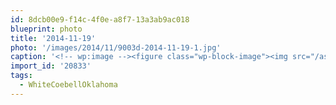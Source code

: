 ```yaml
---
id: 8dcb00e9-f14c-4f0e-a8f7-13a3ab9ac018
blueprint: photo
title: '2014-11-19'
photo: '/images/2014/11/9003d-2014-11-19-1.jpg'
caption: '<!-- wp:image --><figure class="wp-block-image"><img src="/assets/images/2014/11/9003d-2014-11-19-1.jpg" /></figure><!-- /wp:image --><!-- wp:paragraph --><p>Because live music is always better when then band brings an angle grinder #WhiteCoebellOklahoma</p><!-- /wp:paragraph -->'
import_id: '20833'
tags:
  - WhiteCoebellOklahoma
---
```

